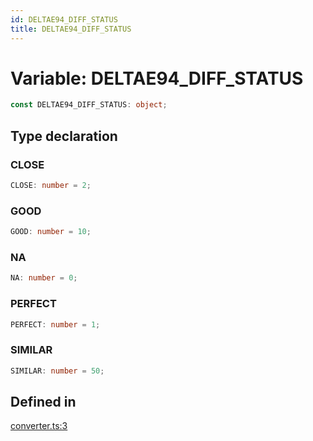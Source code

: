 ```yaml
---
id: DELTAE94_DIFF_STATUS
title: DELTAE94_DIFF_STATUS
---
```


# Variable: DELTAE94\_DIFF\_STATUS

```ts
const DELTAE94_DIFF_STATUS: object;
```

## Type declaration

### CLOSE

```ts
CLOSE: number = 2;
```

### GOOD

```ts
GOOD: number = 10;
```

### NA

```ts
NA: number = 0;
```

### PERFECT

```ts
PERFECT: number = 1;
```

### SIMILAR

```ts
SIMILAR: number = 50;
```

## Defined in

[converter.ts:3](https://github.com/Vibrant-Colors/node-vibrant/blob/main/packages/vibrant-color/src/converter.ts#L3)
